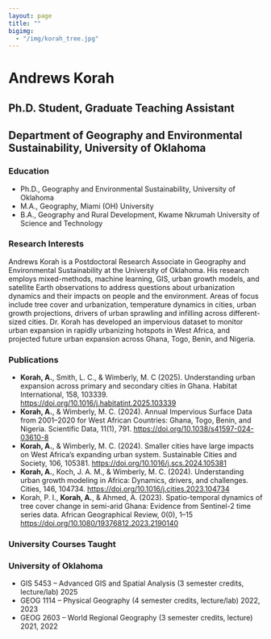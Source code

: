 ```yaml
---
layout: page
title: ""
bigimg: 
  - "/img/korah_tree.jpg"
---
```


# Andrews Korah
## Ph.D. Student, Graduate Teaching Assistant
## Department of Geography and Environmental Sustainability, University of Oklahoma

### Education
- Ph.D., Geography and Environmental Sustainability, University of Oklahoma
- M.A., Geography, Miami (OH) University
- B.A., Geography and Rural Development, Kwame Nkrumah University of Science and Technology

### Research Interests
Andrews Korah is a Postdoctoral Research Associate in Geography and Environmental Sustainability at the University of Oklahoma. His research employs mixed-methods, machine learning, GIS, urban growth models, and satellite Earth observations to address questions about urbanization dynamics and their impacts on people and the environment. Areas of focus include tree cover and urbanization, temperature dynamics in cities, urban growth projections, drivers of urban sprawling and infilling across different-sized cities. Dr. Korah has developed an impervious dataset to monitor urban expansion in rapidly urbanizing hotspots in West Africa, and projected future urban expansion across Ghana, Togo, Benin, and Nigeria.

### Publications
- **Korah, A.**, Smith, L. C., & Wimberly, M. C (2025). Understanding urban expansion across primary and secondary cities in Ghana. Habitat International, 158, 103339. <https://doi.org/10.1016/j.habitatint.2025.103339>
- **Korah, A.**, & Wimberly, M. C. (2024). Annual Impervious Surface Data from 2001–2020 for West African Countries: Ghana, Togo, Benin, and Nigeria. Scientific Data, 11(1), 791. <https://doi.org/10.1038/s41597-024-03610-8>
- **Korah, A.**, & Wimberly, M. C. (2024). Smaller cities have large impacts on West Africa’s expanding urban system. Sustainable Cities and Society, 106, 105381. <https://doi.org/10.1016/j.scs.2024.105381>
- **Korah, A.**, Koch, J. A. M., & Wimberly, M. C. (2024). Understanding urban growth modeling in Africa: Dynamics, drivers, and challenges. Cities, 146, 104734. <https://doi.org/10.1016/j.cities.2023.104734>
- Korah, P. I., **Korah, A.**, & Ahmed, A. (2023). Spatio-temporal dynamics of tree cover change in semi-arid Ghana: Evidence from Sentinel-2 time series data. African Geographical Review, 0(0), 1–15 <https://doi.org/10.1080/19376812.2023.2190140>

### University Courses Taught 
### University of Oklahoma
- GIS 5453 – Advanced GIS and Spatial Analysis (3 semester credits, lecture/lab) 2025
- GEOG 1114 – Physical Geography (4 semester credits, lecture/lab) 2022, 2023
- GEOG 2603 – World Regional Geography (3 semester credits, lecture) 2021, 2022

